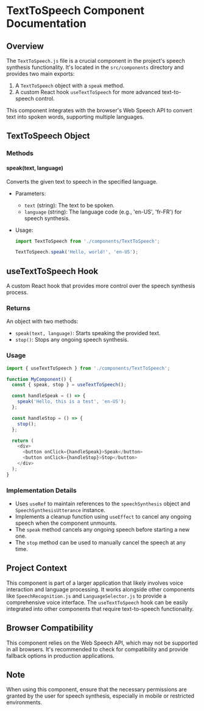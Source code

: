 # TextToSpeech Component Documentation

## Overview

The `TextToSpeech.js` file is a crucial component in the project's speech synthesis functionality. It's located in the `src/components` directory and provides two main exports:

1. A `TextToSpeech` object with a `speak` method.
2. A custom React hook `useTextToSpeech` for more advanced text-to-speech control.

This component integrates with the browser's Web Speech API to convert text into spoken words, supporting multiple languages.

## TextToSpeech Object

### Methods

#### speak(text, language)

Converts the given text to speech in the specified language.

- Parameters:
  - `text` (string): The text to be spoken.
  - `language` (string): The language code (e.g., 'en-US', 'fr-FR') for speech synthesis.

- Usage:
  ```javascript
  import TextToSpeech from './components/TextToSpeech';

  TextToSpeech.speak('Hello, world!', 'en-US');
  ```

## useTextToSpeech Hook

A custom React hook that provides more control over the speech synthesis process.

### Returns

An object with two methods:

- `speak(text, language)`: Starts speaking the provided text.
- `stop()`: Stops any ongoing speech synthesis.

### Usage

```javascript
import { useTextToSpeech } from './components/TextToSpeech';

function MyComponent() {
  const { speak, stop } = useTextToSpeech();

  const handleSpeak = () => {
    speak('Hello, this is a test', 'en-US');
  };

  const handleStop = () => {
    stop();
  };

  return (
    <div>
      <button onClick={handleSpeak}>Speak</button>
      <button onClick={handleStop}>Stop</button>
    </div>
  );
}
```

### Implementation Details

- Uses `useRef` to maintain references to the `speechSynthesis` object and `SpeechSynthesisUtterance` instance.
- Implements a cleanup function using `useEffect` to cancel any ongoing speech when the component unmounts.
- The `speak` method cancels any ongoing speech before starting a new one.
- The `stop` method can be used to manually cancel the speech at any time.

## Project Context

This component is part of a larger application that likely involves voice interaction and language processing. It works alongside other components like `SpeechRecognition.js` and `LanguageSelector.js` to provide a comprehensive voice interface. The `useTextToSpeech` hook can be easily integrated into other components that require text-to-speech functionality.

## Browser Compatibility

This component relies on the Web Speech API, which may not be supported in all browsers. It's recommended to check for compatibility and provide fallback options in production applications.

## Note

When using this component, ensure that the necessary permissions are granted by the user for speech synthesis, especially in mobile or restricted environments.